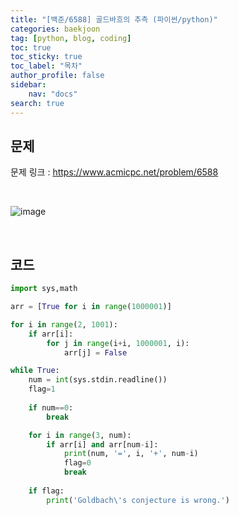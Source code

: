 ```yaml
---
title: "[백준/6588] 골드바흐의 추측 (파이썬/python)"
categories: baekjoon
tag: [python, blog, coding]
toc: true
toc_sticky: true
toc_label: "목차"
author_profile: false
sidebar:
    nav: "docs"
search: true
---
```


## 문제

문제 링크 : <a href="https://www.acmicpc.net/problem/6588" target="_blank">https://www.acmicpc.net/problem/6588</a>

<br/>

![image](https://user-images.githubusercontent.com/52556486/180925763-c85cb458-5f4b-4633-bdb7-25df0cd0fac4.png)

<br/>

## 코드

```python
import sys,math

arr = [True for i in range(1000001)]

for i in range(2, 1001):
    if arr[i]:
        for j in range(i+i, 1000001, i):
            arr[j] = False

while True:
    num = int(sys.stdin.readline())
    flag=1
    
    if num==0:
        break

    for i in range(3, num):
        if arr[i] and arr[num-i]:
            print(num, '=', i, '+', num-i)
            flag=0
            break
    
    if flag:
        print('Goldbach\'s conjecture is wrong.')
```